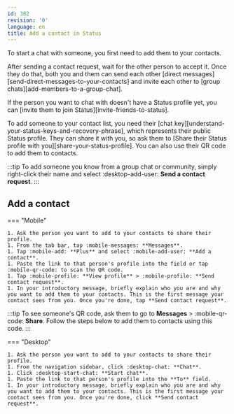 ```yaml
---
id: 382
revision: '0'
language: en
title: Add a contact in Status
---
```


To start a chat with someone, you first need to add them to your contacts.

After sending a contact request, wait for the other person to accept it. Once they do that, both you and them can send each other [direct messages][send-direct-messages-to-your-contacts] and invite each other to [group chats][add-members-to-a-group-chat].

If the person you want to chat with doesn't have a Status profile yet, you can [invite them to join Status][invite-friends-to-status].

To add someone to your contact list, you need their [chat key][understand-your-status-keys-and-recovery-phrase], which represents their public Status profile. They can share it with you, so ask them to [Share their Status profile with you][share-your-status-profile]. You can also use their QR code to add them to contacts.

:::tip
To add someone you know from a group chat or community, simply right-click their name and select :desktop-add-user: **Send a contact request**.
:::

## Add a contact

=== "Mobile"

    1. Ask the person you want to add to your contacts to share their profile.
    1. From the tab bar, tap :mobile-messages: **Messages**.
    1. Tap :mobile-add: **Plus** and select :mobile-add-user: **Add a contact**.
    1. Paste the link to that person's profile into the field or tap :mobile-qr-code: to scan the QR code.
    1. Tap :mobile-profile: **View profile** > :mobile-profile: **Send contact request**.
    1. In your introductory message, briefly explain who you are and why you want to add them to your contacts. This is the first message your contact sees from you. Once you're done, tap **Send contact request**.

:::tip
To see someone's QR code, ask them to go to **Messages** > :mobile-qr-code: **Share**. Follow the steps below to add them to contacts using this code.
:::

=== "Desktop"

    1. Ask the person you want to add to your contacts to share their profile.
    1. From the navigation sidebar, click :desktop-chat: **Chat**.
    1. Click :desktop-start-chat: **Start chat**.
    1. Paste the link to that person's profile into the **To** field.
    1. In your introductory message, briefly explain who you are and why you want to add them to your contacts. This is the first message your contact sees from you. Once you're done, click **Send contact request**.

